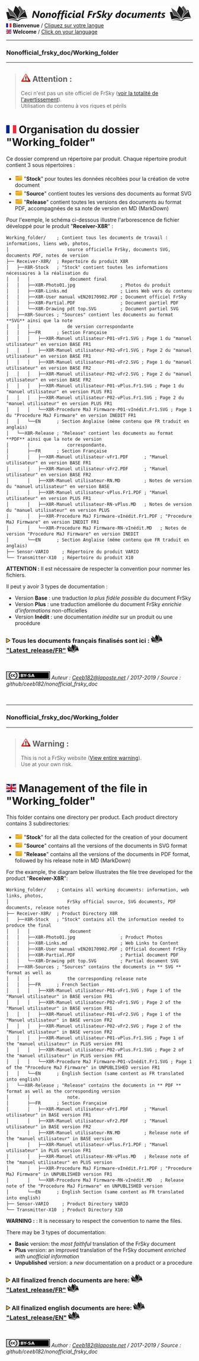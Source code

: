 ![Logo Dépos](../Latest_release/_media/Logo-NonofficialFrSkydocuments-h41.png "Traductions de documents FrSky")  
[![Flag FR>](../Latest_release/_media/Flag_FRh11.png "Français")](#FR_Section) **Bienvenue** / [Cliquez sur votre langue](#FR_Section)  
[![Flag EN>](../Latest_release/_media/Flag_ENh11.png "English")](#EN_Section) **Welcome** / [Click on your language](#EN_Section)  

----------------------------------------------------------------------------------

### Nonofficial\_frsky\_doc/Working\_folder <a name="FR_Section"></a>  

----------------------------------------------------------------------------------

>## ![Warning>](../Latest_release/_media/Logo-warning.png "Mise en garde") Attention :  
>Ceci n'est pas un site officiel de FrSky ([voir la totalité de l'avertissement](../README.MD)).  
>Utilisation du contenu à vos riques et périls  


# ![Flag FR>](../Latest_release/_media/Flag_FR.png "Français") Organisation du dossier "Working\_folder" 
Ce dossier comprend un répertoire par produit.
Chaque répertoire produit contient 3 sous répertoires :
 - ![Folder_icon>](../Latest_release/_media/Logo-Folder.png) "**Stock**" pour toutes les données récoltées pour la création de votre document
 - ![Folder_icon>](../Latest_release/_media/Logo-Folder.png) "**Source**" contient toutes les versions des documents au format SVG
 - ![Folder_icon>](../Latest_release/_media/Logo-Folder.png) "**Release**" contient toutes les versions des documents au format PDF, accompagnées de sa note de version en MD (MarkDown)

Pour l'exemple, le schéma ci-dessous illustre l'arborescence de fichier développé pour le produit "**Receiver-X8R**" :
```
Working_folder/    ; Contient tous les documents de travail : informations, liens web, photos, 
│                      source officielle FrSky, documents SVG, documents PDF, notes de version
├── Receiver-X8R/  ; Repertoire du produit X8R
│   ├──X8R-Stock   ; "Stock" contient toutes les informations nécessaires à la réalisation du
│   │   │               document final
│   │   ├──X8R-Photo01.jpg                 ; Photos du produit
│   │   ├──X8R-Links.md                    ; Liens Web vers du contenu
│   │   ├──X8R-User manual vEN20170902.PDF ; Document officiel FrSky
│   │   ├──X8R-Partial.PDF                 ; Document partiel PDF
│   │   └──X8R-Drawing pdt top.SVG         ; Document partiel SVG
│   ├──X8R-Sources ; "Sources" contient les documents au format **SVG** ainsi que la note
│   │   │              de version correspondante
│   │   ├──FR      ; Section Française
│   │   │   ├──X8R-Manuel utilisateur-P01-vFr1.SVG ; Page 1 du "manuel utilisateur" en version BASE FR1
│   │   │   ├──X8R-Manuel utilisateur-P02-vFr1.SVG ; Page 2 du "manuel utilisateur" en version BASE FR1
│   │   │   ├──X8R-Manuel utilisateur-P01-vFr2.SVG ; Page 1 du "manuel utilisateur" en version BASE FR2
│   │   │   ├──X8R-Manuel utilisateur-P02-vFr2.SVG ; Page 2 du "manuel utilisateur" en version BASE FR2
│   │   │   ├──X8R-Manuel utilisateur-P01-vPlus.Fr1.SVG ; Page 1 du "manuel utilisateur" en version PLUS FR1
│   │   │   ├──X8R-Manuel utilisateur-P02-vPlus.Fr1.SVG ; Page 2 du "manuel utilisateur" en version PLUS FR1
│   │   │   └──X8R-Procedure MaJ Firmware-P01-vInédit.Fr1.SVG ; Page 1 du "Procedure MaJ Firmware" en version INEDIT FR1
│   │   └──EN      ; Section Anglaise (même contenu que FR traduit en anglais)
│   └──X8R-Release ; "Release" contient les documents au format **PDF** ainsi que la note de version
│       │              correspondante. 
│       ├──FR      ; Section Française
│       │   ├──X8R-Manuel utilisateur-vFr1.PDF      ; "Manuel utilisateur" en version BASE FR1
│       │   ├──X8R-Manuel utilisateur-vFr2.PDF      ; "Manuel utilisateur" en version BASE FR2
│       │   ├──X8R-Manuel utilisateur-RN.MD         ; Notes de version du "manuel utilisateur" en version BASE
│       │   ├──X8R-Manuel utilisateur-vPlus.Fr1.PDF ; "Manuel utilisateur" en version PLUS FR1
│       │   ├──X8R-Manuel utilisateur-RN-vPlus.MD   ; Notes de version du "manuel utilisateur" en version PLUS
│       │   ├──X8R-Procedure MaJ Firmware-vInédit.Fr1.PDF ; "Procedure MaJ Firmware" en version INEDIT FR1
│       │   └──X8R-Procedure MaJ Firmware-RN-vInédit.MD   ; Notes de version "Procedure MaJ Firmware" en version INEDIT
│       └──EN      ; Section Anglaise (même contenu que FR traduit en anglais)
├── Sensor-VARIO     ; Répertoire du produit VARIO  
└── Transmitter-X10  ; Répertoire du produit X10
```  
**ATTENTION :** Il est nécessaire de respecter la convention pour nommer les fichiers. 

Il peut y avoir 3 types de documentation :

- Version **Base** : une traduction *la plus fidèle possible* du document FrSky 
- Version **Plus** : une traduction améliorée du document FrSky *enrichie d'informations* non-officielles
- Version **Inédit** : une documentation *inédite* sur un produit ou une procédure


### ![Puce>](../Latest_release/_media/Logo-PuceTriJN.png) Tous les documents français finalisés sont ici : ![Book](../Latest_release/_media/Logo-Book.png "Doc PDF") ["Latest_release/FR"](../Latest_release/FR) ![Book](../Latest_release/_media/Logo-Book.png "Doc PDF")

<br>

![<Logo CCBYSA>](../Latest_release/_media/Logo-CCBYSAh22.png "Creatice Commons By Sa") *Auteur : Ceeb182@laposte.net / 2017-2019 / Source : github/ceeb182/nonofficial_frsky_doc*
<br>
<br>
<br>

-------------

### Nonofficial\_frsky\_doc/Working\_folder <a name="EN_Section"></a>  

-------------


>## ![Warning>](../Latest_release/_media/Logo-warning.png "Warning") Warning :<a name="FR_Section"></a>
>This is not a FrSky website ([View entire warning](../README.MD)).  
>Use at your own risk.  

# ![Flag EN>](../Latest_release/_media/Flag_EN.png "English") Management of the file in "Working\_folder" 
This folder contains one directory per product.
Each product directory contains 3 subdirectories:

 - ![Folder_icon>](../Latest_release/_media/Logo-Folder.png) "**Stock**" for all the data collected for the creation of your document
 - ![Folder_icon>](../Latest_release/_media/Logo-Folder.png) "**Source**" contains all the versions of the documents in SVG format
 - ![Folder_icon>](../Latest_release/_media/Logo-Folder.png) "**Release**" contains all the versions of the documents in PDF format, followed by his release note in MD (MarkDown)

For the example, the diagram below illustrates the file tree developed for the product "**Receiver-X8R**":
```
Working_folder/    ; Contains all working documents: information, web links, photos, 
│                      FrSky official source, SVG documents, PDF documents, release notes
├── Receiver-X8R/  ; Product Directory X8R
│   ├──X8R-Stock   ; "Stock" contains all the information needed to produce the final
│   │   │               document
│   │   ├──X8R-Photo01.jpg                 ; Product Photos
│   │   ├──X8R-Links.md                    ; Web Links to Content
│   │   ├──X8R-User manual vEN20170902.PDF ; Official document FrSky
│   │   ├──X8R-Partial.PDF                 ; Partial document PDF
│   │   └──X8R-Drawing pdt top.SVG         ; Partial document SVG
│   ├──X8R-Sources ; "Sources" contains the documents in ** SVG ** format as well as 
│   │   │              the corresponding release note
│   │   ├──FR      ; French Section
│   │   │   ├──X8R-Manuel utilisateur-P01-vFr1.SVG ; Page 1 of the "Manuel utilisateur" in BASE version FR1
│   │   │   ├──X8R-Manuel utilisateur-P02-vFr1.SVG ; Page 2 of the "Manuel utilisateur" in BASE version FR1
│   │   │   ├──X8R-Manuel utilisateur-P01-vFr2.SVG ; Page 1 of the "Manuel utilisateur" in BASE version FR2
│   │   │   ├──X8R-Manuel utilisateur-P02-vFr2.SVG ; Page 2 of the "Manuel utilisateur" in BASE version FR2
│   │   │   ├──X8R-Manuel utilisateur-P01-vPlus.Fr1.SVG ; Page 1 of the "manuel utilisateur" in PLUS version FR1
│   │   │   ├──X8R-Manuel utilisateur-P02-vPlus.Fr1.SVG ; Page 2 of the "manuel utilisateur" in PLUS version FR1
│   │   │   └──X8R-Procedure MaJ Firmware-P01-vInédit.Fr1.SVG ; Page 1 of the "Procedure MaJ Firmware" in UNPUBLISHED version FR1
│   │   └──EN      ; English Section (same content as FR translated into english)
│   └──X8R-Release ; "Release" contains the documents in ** PDF ** format as well as the corresponding version 
│       │              note.
│       ├──FR      ; Section Française
│       │   ├──X8R-Manuel utilisateur-vFr1.PDF      ; "Manuel utilisateur" in BASE version FR1
│       │   ├──X8R-Manuel utilisateur-vFr2.PDF      ; "Manuel utilisateur" in BASE version FR2
│       │   ├──X8R-Manuel utilisateur-RN.MD         ; Release note of the "manuel utilisateur" in BASE version
│       │   ├──X8R-Manuel utilisateur-vPlus.Fr1.PDF ; "Manuel utilisateur" in PLUS version FR1
│       │   ├──X8R-Manuel utilisateur-RN-vPlus.MD   ; Release note of the "manuel utilisateur" en PLUS version
│       │   ├──X8R-Procedure MaJ Firmware-vInédit.Fr1.PDF ; "Procedure MaJ Firmware" in UNPUBLISHED version FR1
│       │   └──X8R-Procedure MaJ Firmware-RN-vInédit.MD   ; Release note of the "Procedure MaJ Firmware" en UNPUBLISHED version
│       └──EN      ; English Section (same content as FR translated into english)
├── Sensor-VARIO     ; Product Directory VARIO  
└── Transmitter-X10  ; Product Directory X10
```  
**WARNING :** : It is necessary to respect the convention to name the files.

There may be 3 types of documentation:

- **Basic** version: the *most faithful* translation of the FrSky document
- **Plus** version: an improved translation of the FrSky document *enriched with unofficial information*
- **Unpublished** version: a *new* documentation on a product or a procedure

### ![Puce>](../Latest_release/_media/Logo-PuceTriJN.png) All finalized french documents are here: ![Book](../Latest_release/_media/Logo-Book.png "Doc PDF") ["Latest_release/FR"](../Latest_release/FR) ![Book](../Latest_release/_media/Logo-Book.png "Doc PDF")
### ![Puce>](../Latest_release/_media/Logo-PuceTriJN.png) All finalized english documents are here: ![Book](../Latest_release/_media/Logo-Book.png "Doc PDF") ["Latest_release/EN"](../Latest_release/EN) ![Book](../Latest_release/_media/Logo-Book.png "Doc PDF")
<br>

![<Logo CCBYSA>](../Latest_release/_media/Logo-CCBYSAh22.png "Creatice Commons By Sa") *Author : Ceeb182@laposte.net / 2017-2019 / Source : github/ceeb182/nonofficial_frsky_doc*